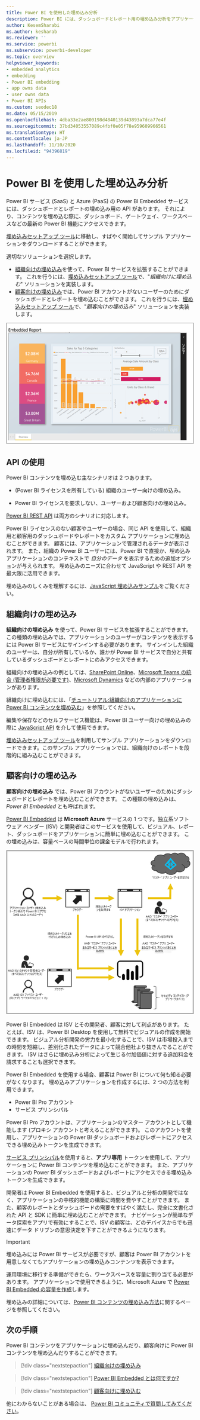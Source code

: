 ```yaml
---
title: Power BI を使用した埋め込み分析
description: Power BI には、ダッシュボードとレポート用の埋め込み分析をアプリケーションで利用するための API があります。 PaaS 環境と SaaS 環境の両方で、埋め込み分析ソフトウェア、埋め込み分析ツール、または埋め込みビジネス インテリジェンス ツールを使用した、Power BI を使用した埋め込みの詳細について説明します。
author: KesemSharabi
ms.author: kesharab
ms.reviewer: ''
ms.service: powerbi
ms.subservice: powerbi-developer
ms.topic: overview
helpviewer_keywords:
- embedded analytics
- embedding
- Power BI embedding
- app owns data
- user owns data
- Power BI APIs
ms.custom: seodec18
ms.date: 05/15/2019
ms.openlocfilehash: 4dba33e2ae800198d4840139d43893a7dca77e4f
ms.sourcegitcommit: 37bd34053557089c4fbf0e05f78e959609966561
ms.translationtype: HT
ms.contentlocale: ja-JP
ms.lasthandoff: 11/10/2020
ms.locfileid: "94396819"
---
```

# <a name="embedded-analytics-with-power-bi"></a>Power BI を使用した埋め込み分析

Power BI サービス (SaaS) と Azure (PaaS) の Power BI Embedded サービスには、ダッシュボードとレポートの埋め込み用の API があります。 それにより、コンテンツを埋め込む際に、ダッシュボード、ゲートウェイ、ワークスペースなどの最新の Power BI 機能にアクセスできます。

[埋め込みセットアップ ツール](https://aka.ms/embedsetup)に移動し、すばやく開始してサンプル アプリケーションをダウンロードすることができます。

適切なソリューションを選択します。

* [組織向けの埋め込み](embedding.md#embedding-for-your-organization)を使って、Power BI サービスを拡張することができます。 これを行うには、[埋め込みセットアップ ツール](https://app.powerbi.com/embedsetup)で、"*組織向けに埋め込む*" ソリューションを実装します。
* [顧客向けの埋め込み](embedding.md#embedding-for-your-customers)では、Power BI アカウントがないユーザーのためにダッシュボードとレポートを埋め込むことができます。 これを行うには、[埋め込みセットアップ ツール](https://app.powerbi.com/embedsetup)で、"*顧客向けの埋め込み*" ソリューションを実装します。

![PBIE サンプル](media/embedding/what-can-you-do-02.png)

## <a name="use-apis"></a>API の使用

Power BI コンテンツを埋め込む主なシナリオは 2 つあります。
- (Power BI ライセンスを所有している) 組織のユーザー向けの埋め込み。 
 
- Power BI ライセンスを要求しない、ユーザーおよび顧客向けの埋め込み。 

[Power BI REST API](/rest/api/power-bi/) は両方のシナリオに対応します。

Power BI ライセンスのない顧客やユーザーの場合、同じ API を使用して、組織用と顧客用のダッシュボードやレポートをカスタム アプリケーションに埋め込むことができます。 顧客には、アプリケーションで管理されるデータが表示されます。 また、組織の Power BI ユーザーには、Power BI で直接か、埋め込みアプリケーションのコンテキストで *自分のデータ* を表示するための追加オプションが与えられます。 埋め込みのニーズに合わせて JavaScript や REST API を最大限に活用できます。

埋め込みのしくみを理解するには、[JavaScript 埋め込みサンプル](https://microsoft.github.io/PowerBI-JavaScript/demo/)をご覧ください。

## <a name="embedding-for-your-organization"></a>組織向けの埋め込み

**組織向けの埋め込み** を使って、Power BI サービスを拡張することができます。 この種類の埋め込みでは、アプリケーションのユーザーがコンテンツを表示するには Power BI サービスにサインインする必要があります。 サインインした組織のユーザーは、自分が所有しているか、誰かが Power BI サービスで自分と共有しているダッシュボードとレポートにのみアクセスできます。

組織向けの埋め込みの例としては、[SharePoint Online](https://powerbi.microsoft.com/blog/integrate-power-bi-reports-in-sharepoint-online/)、[Microsoft Teams の統合 (管理者権限が必要です)](https://powerbi.microsoft.com/blog/power-bi-teams-up-with-microsoft-teams/)、[Microsoft Dynamics](/dynamics365/customer-engagement/basics/add-edit-power-bi-visualizations-dashboard) などの内部のアプリケーションがあります。

組織向けに埋め込むには、「[チュートリアル:組織向けのアプリケーションに Power BI コンテンツを埋め込む](embed-sample-for-your-organization.md)」を参照してください。

編集や保存などのセルフサービス機能は、Power BI ユーザー向けの埋め込みの際に [JavaScript API](https://github.com/Microsoft/PowerBI-JavaScript) を介して使用できます。

[埋め込みセットアップ ツール](https://app.powerbi.com/embedsetup)を利用してサンプル アプリケーションをダウンロードできます。このサンプル アプリケーションでは、組織向けのレポートを段階的に組み込むことができます。

## <a name="embedding-for-your-customers"></a>顧客向けの埋め込み

**顧客向けの埋め込み** では、Power BI アカウントがないユーザーのためにダッシュボードとレポートを埋め込むことができます。 この種類の埋め込みは、*Power BI Embedded* とも呼ばれます。

[Power BI Embedded](azure-pbie-what-is-power-bi-embedded.md) は **Microsoft Azure** サービスの 1 つです。独立系ソフトウェア ベンダー (ISV) と開発者はこのサービスを使用して、ビジュアル、レポート、ダッシュボードをアプリケーションに簡単に埋め込むことができます。 この埋め込みは、容量ベースの時間単位の課金モデルで行われます。

![顧客向けの埋め込みの埋め込みフロー](media/embedding/powerbi-embed-flow.png)

Power BI Embedded は ISV とその開発者、顧客に対して利点があります。 たとえば、ISV は、Power BI Desktop を使用して無料でビジュアルの作成を開始できます。 ビジュアル分析開発の労力を最小化することで、ISV は市場投入までの時間を短縮し、差別化されたデータによって競合他社より抜きんでることができます。 ISV はさらに埋め込み分析によって生じる付加価値に対する追加料金を請求することも選択できます。

Power BI Embedded を使用する場合、顧客は Power BI について何も知る必要がなくなります。 埋め込みアプリケーションを作成するには、2 つの方法を利用できます。
- Power BI Pro アカウント 
- サービス プリンシパル 

Power BI Pro アカウントは、アプリケーションのマスター アカウントとして機能します (プロキシ アカウントと考えることができます)。 このアカウントを使用し、アプリケーションの Power BI ダッシュボードおよびレポートにアクセスできる埋め込みトークンを生成できます。

[サービス プリンシパル](embed-service-principal.md)を使用すると、**アプリ専用** トークンを使用して、アプリケーションに Power BI コンテンツを埋め込むことができます。 また、アプリケーションの Power BI ダッシュボードおよびレポートにアクセスできる埋め込みトークンを生成できます。

開発者は Power BI Embedded を使用すると、ビジュアルと分析の開発ではなく、アプリケーションの中核的機能の構築に時間を費やすことができます。 また、顧客のレポートとダッシュボードの需要をすばやく満たし、完全に文書化された API と SDK に簡単に埋め込むことができます。 ナビゲーションが簡単なデータ探索をアプリで有効にすることで、ISV の顧客は、どのデバイスからでも迅速にデータ ドリブンの意思決定を下すことができるようになります。

> [!IMPORTANT]
> 埋め込みには Power BI サービスが必要ですが、顧客は Power BI アカウントを用意しなくてもアプリケーションの埋め込みコンテンツを表示できます。

運用環境に移行する準備ができたら、ワークスペースを容量に割り当てる必要があります。 アプリケーションで使用できるように、Microsoft Azure で [Power BI Embedded の容量を作成](azure-pbie-create-capacity.md)します。

埋め込みの詳細については、[Power BI コンテンツの埋め込み方法](embed-sample-for-customers.md)に関するページを参照してください。

## <a name="next-steps"></a>次の手順

Power BI コンテンツをアプリケーションに埋め込んだり、顧客向けに Power BI コンテンツを埋め込んだりすることができます。

> [!div class="nextstepaction"]
> [組織向けの埋め込み](embed-sample-for-your-organization.md)

> [!div class="nextstepaction"]
> [Power BI Embedded とは何ですか?](azure-pbie-what-is-power-bi-embedded.md)

> [!div class="nextstepaction"]
>[顧客向けに埋め込む](embed-sample-for-customers.md)

他にわからないことがある場合は、 [Power BI コミュニティで質問してみてください](https://community.powerbi.com/)。